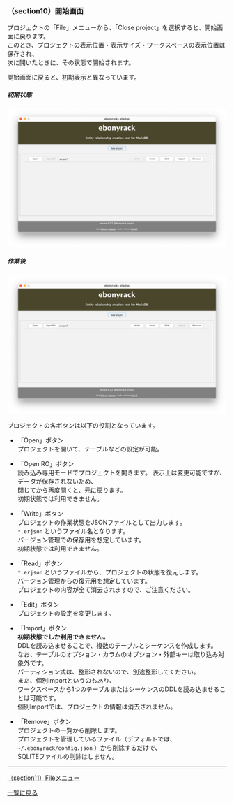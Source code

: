 ### （section10）開始画面

プロジェクトの「File」メニューから、「Close project」を選択すると、開始画面に戻ります。  
このとき、プロジェクトの表示位置・表示サイズ・ワークスペースの表示位置は保存され、  
次に開いたときに、その状態で開始されます。  

開始画面に戻ると、初期表示と異なっています。  

##### 初期状態

![](../image/02_Startup_02.png)

##### 作業後

![](../image/13_Startup_01.png)

プロジェクトの各ボタンは以下の役割となっています。  

- 「Open」ボタン  
プロジェクトを開いて、テーブルなどの設定が可能。


- 「Open RO」ボタン  
読み込み専用モードでプロジェクトを開きます。
表示上は変更可能ですが、データが保存されないため、  
閉じてから再度開くと、元に戻ります。  
初期状態では利用できません。  


- 「Write」ボタン  
プロジェクトの作業状態をJSONファイルとして出力します。  
`*.erjson` というファイル名となります。  
バージョン管理での保存用を想定しています。  
初期状態では利用できません。  


- 「Read」ボタン  
`*.erjson` というファイルから、プロジェクトの状態を復元します。  
バージョン管理からの復元用を想定しています。  
プロジェクトの内容が全て消去されますので、ご注意ください。  


- 「Edit」ボタン  
プロジェクトの設定を変更します。  


- 「Import」ボタン  
__初期状態でしか利用できません。__   
DDLを読み込ませることで、複数のテーブルとシーケンスを作成します。  
なお、テーブルのオプション・カラムのオプション・外部キーは取り込み対象外です。  
パーティション式は、整形されないので、別途整形してください。  
また、個別Importというのもあり、  
ワークスペースから1つのテーブルまたはシーケンスのDDLを読み込ませることは可能です。  
個別Importでは、プロジェクトの情報は消去されません。  


- 「Remove」ボタン  
プロジェクトの一覧から削除します。  
プロジェクトを管理しているファイル（デフォルトでは、`~/.ebonyrack/config.json` ）から削除するだけで、  
SQLITEファイルの削除はしません。  

---

[（section11）Fileメニュー](section11.md)

[一覧に戻る](../manual.ja.md)

  